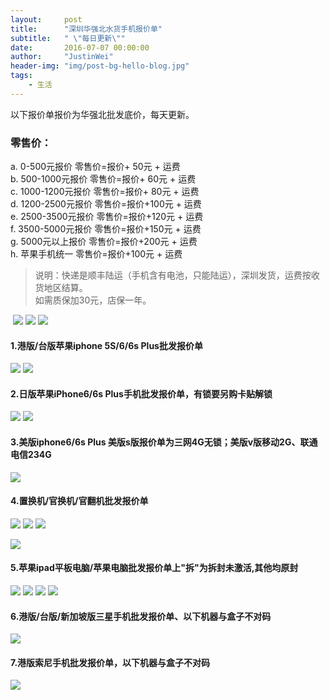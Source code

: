 ```yaml
---
layout:     post
title:      "深圳华强北水货手机报价单"
subtitle:   " \"每日更新\""
date:       2016-07-07 00:00:00
author:     "JustinWei"
header-img: "img/post-bg-hello-blog.jpg"
tags:
    - 生活
---
```


以下报价单报价为华强北批发底价，每天更新。

### 零售价：

a. 0-500元报价		零售价=报价+  50元 + 运费  
b. 500-1000元报价	零售价=报价+  60元 + 运费  
c. 1000-1200元报价	零售价=报价+  80元 + 运费  
d. 1200-2500元报价	零售价=报价+100元 + 运费  
e. 2500-3500元报价	零售价=报价+120元 + 运费  
f. 3500-5000元报价	零售价=报价+150元 + 运费  
g. 5000元以上报价	零售价=报价+200元 + 运费  
h. 苹果手机统一		零售价=报价+100元 + 运费  

> 说明：快递是顺丰陆运（手机含有电池，只能陆运），深圳发货，运费按收货地区结算。  
> 如需质保加30元，店保一年。

﻿
![](/img/in-post/post-apple-price/recommend-1.png)
![](/img/in-post/post-apple-price/recommend-2.png)
![](/img/in-post/post-apple-price/recommend-3.png)﻿

#### 1.港版/台版苹果iphone 5S/6/6s Plus批发报价单
![](/img/in-post/post-apple-price/1-1.hk-iphone.png)
![](/img/in-post/post-apple-price/1-2.hk-i-watch.png)

#### 2.日版苹果iPhone6/6s Plus手机批发报价单，有锁要另购卡贴解锁
![](/img/in-post/post-apple-price/2-1.jp-iPhone.png)
![](/img/in-post/post-apple-price/2-2.jp-iPhone-unlockcost.png)

#### 3.美版iphone6/6s Plus 美版s版报价单为三网4G无锁；美版v版移动2G、联通电信234G 
![](/img/in-post/post-apple-price/3.us-iPhone.png)

#### 4.置换机/官换机/官翻机批发报价单
![](/img/in-post/post-apple-price/4-1.official_replacement-iPhone.png)
![](/img/in-post/post-apple-price/4-2.cn-official_replacement-iPhone.png)
![](/img/in-post/post-apple-price/4-3.official_turning_machine-iPhone.png)

![](/img/in-post/post-apple-price/network-iPhone.png)

#### 5.苹果ipad平板电脑/苹果电脑批发报价单上"拆"为拆封未激活,其他均原封
![](/img/in-post/post-apple-price/5-1.ipad-1.png)
![](/img/in-post/post-apple-price/5-2.ipad-2.png)
![](/img/in-post/post-apple-price/5-3.mac.png)
![](/img/in-post/post-apple-price/5-4.ipod.png)

#### 6.港版/台版/新加坡版三星手机批发报价单、以下机器与盒子不对码
![](/img/in-post/post-apple-price/6.samsung.png)

#### 7.港版索尼手机批发报价单，以下机器与盒子不对码
![](/img/in-post/post-apple-price/7.sony.png)

